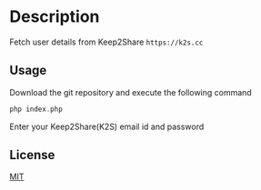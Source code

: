 # Description

Fetch user details from Keep2Share `https://k2s.cc`

## Usage

Download the git repository and execute the following command

```php
php index.php
```

Enter your Keep2Share(K2S) email id and password

## License
[MIT](https://choosealicense.com/licenses/mit/)